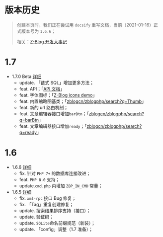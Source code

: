 # 版本历史

> 创建本页时，我们正在尝试用 `docsify` 重写文档，当前（2021-01-16）正式版本号为 `1.6.6`；
>
> 相关：[Z-Blog 开发大事记](https://www.zblogcn.com/about/ "Z-Blog开发大事记")

# 1.7

- 1.7.0 Beta [详细](https://blog.zblogcn.com/2021/02/08/117/ "1.7.0 Beta")
  - update. 「链式 SQL」增加更多方法；
  - feat. API；「[API 文档](books/dev-api-design "API文档")」
  - feat. 字体图标；「[Z-Blog icons demo](https://static.zblogcn.com/image/icon/demo.html "Z-Blog icons demo")」
  - feat. 内置缩略图基类；「[zblogcn/zblogphp/search?q=Thumb](https://github.com/zblogcn/zblogphp/search?q=Thumb "Search · Thumb")」
  - feat. 新的 url 路由机制；
  - feat. 文章编辑器接口增加`barBtn`；「[zblogcn/zblogphp/search?q=barBtn](https://github.com/zblogcn/zblogphp/search?q=barBtn "Search · barBtn")」
  - feat. 文章编辑器接口增加`ready`；「[zblogcn/zblogphp/search?q=ready](https://github.com/zblogcn/zblogphp/search?q=barBtn "Search · ready")」

# 1.6

- 1.6.6 [详细](https://blog.zblogcn.com/2020/12/01/115/ "1.6.6")
  - fix. 针对 `PHP 7+` 的数据库连接改进；
  - feat. `PHP 8.0` 支持；
  - update.`cmd.php` 内增加 `ZBP_IN_CMD` 常量；
- 1.6.5 [详细](https://blog.zblogcn.com/2020/09/01/113/ "1.6.5")
  - fix. `xml-rpc` 接口 Bug 修复；
  - fix. 「Tag」重复创建修复；
  - update. 搜索结果排序支持（接口）；
  - update. 验证码；
  - update. `SQLite`命名前缀规范（新装）；
  - update. 「config」调整（1.7 准备）；
